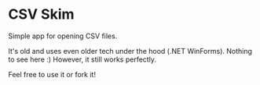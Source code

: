 # CSV Skim
Simple app for opening CSV files.

It's old and uses even older tech under the hood (.NET WinForms). Nothing to see here :) However, it still works perfectly.

Feel free to use it or fork it!

